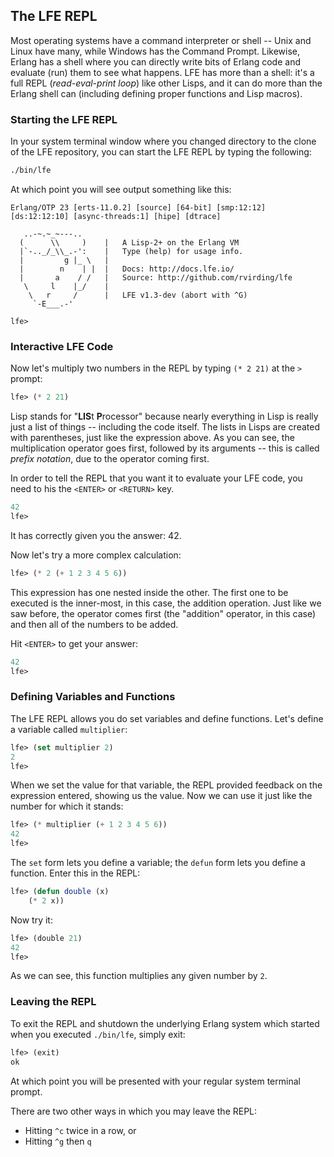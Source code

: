 ## The LFE REPL

Most operating systems have a command interpreter or shell -- Unix and Linux have many, while Windows has the Command Prompt. Likewise, Erlang has a shell where you can directly write bits of Erlang code and evaluate (run) them to see what happens. LFE has more than a shell: it's a full REPL (*read-eval-print loop*) like other Lisps, and it can do more than the Erlang shell can (including defining proper functions and Lisp macros).

### Starting the LFE REPL

In your system terminal window where you changed directory to the clone of the LFE repository, you can start the LFE REPL by typing the following:

```bash
./bin/lfe
```

At which point you will see output something like this:
```
Erlang/OTP 23 [erts-11.0.2] [source] [64-bit] [smp:12:12] [ds:12:12:10] [async-threads:1] [hipe] [dtrace]

   ..-~.~_~---..
  (      \\     )    |   A Lisp-2+ on the Erlang VM
  |`-.._/_\\_.-':    |   Type (help) for usage info.
  |         g |_ \   |
  |        n    | |  |   Docs: http://docs.lfe.io/
  |       a    / /   |   Source: http://github.com/rvirding/lfe
   \     l    |_/    |
    \   r     /      |   LFE v1.3-dev (abort with ^G)
     `-E___.-'

lfe>
```

### Interactive LFE Code

Now let's multiply two numbers in the REPL by typing ``(* 2 21)`` at the ``> `` prompt:

```lisp
lfe> (* 2 21)
```
Lisp stands for "**LIS**t **P**rocessor" because nearly everything in Lisp is really just a list of things -- including the code itself. The lists in Lisps are created with parentheses, just like the expression above. As you can see, the multiplication operator goes first, followed by its arguments -- this is called *prefix notation*, due to the operator coming first.

In order to tell the REPL that you want it to evaluate your LFE code, you need to his the ``<ENTER>`` or ``<RETURN>`` key.

```lisp
42
lfe>
```

It has correctly given you the answer: 42.


Now let's try a more complex calculation:

```lisp
lfe> (* 2 (+ 1 2 3 4 5 6))
```
This expression has one nested inside the other. The first one to be executed is the inner-most, in this case, the addition operation. Just like we saw before, the operator comes first (the "addition" operator, in this case) and then all of the numbers to be added.

Hit ``<ENTER>`` to get your answer:

```lisp
42
lfe>
```

### Defining Variables and Functions

The LFE REPL allows you do set variables and define functions. Let's define a variable called ``multiplier``:

```lisp
lfe> (set multiplier 2)
2
lfe>
```

When we set the value for that variable, the REPL provided feedback on the expression entered, showing us the value. Now we can use it just like the number for which it stands:

```lisp
lfe> (* multiplier (+ 1 2 3 4 5 6))
42
lfe>
```

The ``set`` form lets you define a variable; the ``defun`` form lets you define a function. Enter this in the REPL:

```lisp
lfe> (defun double (x)
    (* 2 x))
```

Now try it:

```lisp
lfe> (double 21)
42
lfe>
```

As we can see, this function multiplies any given number by ``2``.


### Leaving the REPL

To exit the REPL and shutdown the underlying Erlang system which started when you executed ``./bin/lfe``, simply exit:

```lisp
lfe> (exit)
ok
```
At which point you will be presented with your regular system terminal prompt.

There are two other ways in which you may leave the REPL:
 * Hitting ``^c`` twice in a row, or
 * Hitting ``^g`` then ``q``
